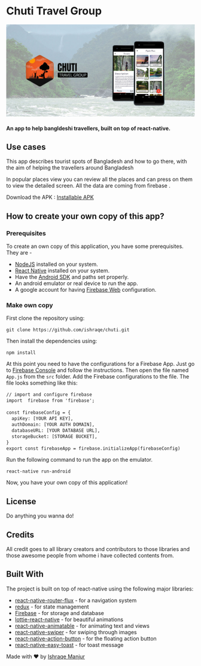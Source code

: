 # Chuti Travel Group
![Preview](./src/assets/git-assets/02.jpg)

#### An app to help bangldeshi travellers, built on top of react-native. 

## Use cases
This app describes tourist spots of Bangladesh and how to go there, with the aim of helping the travellers around Bangladesh


In popular places view you can review all the places and can press on them to view the detailed screen. All the data are coming from firebase .


Download the APK : [Installable APK](https://github.com/ishraqe/chuti/raw/master/apk/app-release.apk)

## How to create your own copy of this app?
### Prerequisites
To create an own copy of this application, you have some prerequisites. They are -

 - [NodeJS](https://nodejs.org/en/) installed on your system.
 - [React Native](https://facebook.github.io/react-native/) installed on your system.
 - Have the [Android SDK](https://developer.android.com/studio/index.html) and paths set properly. 
 - An android emulator or real device to run the app.
 - A google account for having [Firebase Web](https://firebase.google.com/docs/web/setup) configuration.


### Make own copy
First clone the repository using:

    git clone https://github.com/ishraqe/chuti.git

Then install the dependencies using:

    npm install

At this point you need to have the configurations for a Firebase App. Just go to [Firebase Console](https://firebase.google.com/docs/web/setup) and follow the instructions. Then open the file named `App.js` from the `src` folder. Add the Firebase configurations to the file. The file looks something like this:

    // import and configure firebase
    import  firebase from 'firebase';
    
    const firebaseConfig = {
      apiKey: [YOUR API KEY],
      authDomain: [YOUR AUTH DOMAIN],
      databaseURL: [YOUR DATABASE URL],
      storageBucket: [STORAGE BUCKET],
    }
    export const firebaseApp = firebase.initializeApp(firebaseConfig)

 Run the following command to run the app on the emulator.

    react-native run-android
Now, you have your own copy of this application!

## License
Do anything you wanna do!

## Credits
All credit goes to all library creators and contributors to those libraries and those awesome people from whome i have collected contents from.

## Built With
The project is built on top of react-native using the following major libraries:
* [react-native-router-flux](https://github.com/aksonov/react-native-router-flux) - for a navigation system
* [redux](https://redux.js.org/) - for state management
* [Firebase](https://firebase.google.com/) - for storage and database
* [lottie-react-native](https://github.com/airbnb/lottie-react-native) - for beautiful animations
* [react-native-animatable](https://github.com/oblador/react-native-animatable) - for animating text and views
* [react-native-swiper](https://github.com/leecade/react-native-swiper) - for swiping through images
* [react-native-action-button](https://github.com/mastermoo/react-native-action-button) - for the floating action button
* [react-native-easy-toast](https://github.com/crazycodeboy/react-native-easy-toast) - for toast message


Made with ❤️ by [Ishraqe Manjur](https://twitter.com/ishraqe_manjur)

